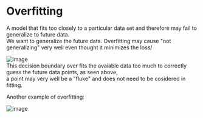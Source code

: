 # Overfitting

A model that fits too closely to a particular data set and therefore may fail to generalize to future data.<br>
We want to generalize the future data. Overfitting may cause "not generalizing" very well even thought it minimizes the loss/

![image](https://user-images.githubusercontent.com/54764108/218765455-4fe0b7b5-6a6f-4979-ae89-d8624fab5c3f.png)<br>
This decision boundary over fits the avaiable data too much to correctly guess the future data points, as seen above,<br>
a point may very well be a "fluke" and does not need to be cosidered in fitting.

Another example of overfitting: <br>

![image](https://user-images.githubusercontent.com/54764108/218766298-b1bf4a72-7169-4106-91a6-14d4f2a323b7.png) <br>



